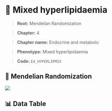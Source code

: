 # 🧪 Mixed hyperlipidaemia

> **Root:** Mendelian Randomization

> **Chapter:** 4  

> **Chapter name:** Endocrine and metabolic

> **Phenotype:** Mixed hyperlipidaemia  

> **Code:** `E4_HYPERLIPMIX`

## 🧬 Mendelian Randomization  

<img src="/MR/Figures/Forward/E4_HYPERLIPMIX.png"/>

## 📊 Data Table

<CsvTableMRF src="/MR_Data/Forward/E4_HYPERLIPMIX.csv"/>
